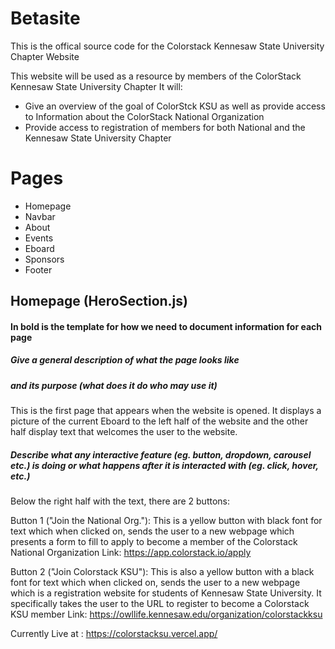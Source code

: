 # Betasite
This is the offical source code for the Colorstack Kennesaw State University Chapter Website

This website will be used as a resource by members of the ColorStack Kennesaw State University Chapter
It will:
- Give an overview of the goal of ColorStck KSU as well as provide access to Information about the ColorStack National Organization
- Provide access to registration of members for both National and the Kennesaw State University Chapter


# Pages
- Homepage
- Navbar
- About
- Events
- Eboard
- Sponsors
- Footer

## Homepage (HeroSection.js)
#### In bold is the template for how we need to document information for each page

##### Give a general description of what the page looks like 
##### and its purpose (what does it do who may use it)

This is the first page that appears when the website is opened.
It displays a picture of the current Eboard to the left half of the website and the other half display text that welcomes the user to the website.

##### Describe what any interactive feature (eg. button, dropdown, carousel etc.) is doing or what happens after it is interacted with (eg. click, hover, etc.)

Below the right half with the text, there are 2 buttons:

Button 1 ("Join the National Org."): This is a yellow button with black font for text which when clicked on, sends the user to a new webpage which presents a form to fill to apply to become a member of the Colorstack National Organization
Link: https://app.colorstack.io/apply

Button 2 ("Join Colorstack KSU"): This is also a yellow button with a black font for text which when clicked on, sends the user to a new webpage which is a registration website for students of Kennesaw State University. It specifically takes the user to the URL to register to become a Colorstack KSU member
Link: https://owllife.kennesaw.edu/organization/colorstackksu

Currently Live at : https://colorstacksu.vercel.app/
